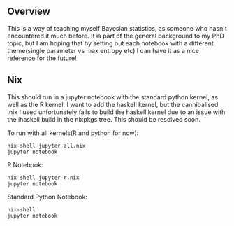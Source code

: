 ## Overview

This is a way of teaching myself Bayesian statistics, as someone who hasn't encountered it much before. It is part of the general background to my PhD topic, but I am hoping that by setting out each notebook with a different theme(single parameter vs max entropy etc) I can have it as a nice reference for the future!

## Nix

This should run in a jupyter notebook with the standard python kernel, as well as the R kernel. I want to add the haskell kernel, but the cannibalised .nix I used unfortunately fails to build the haskell kernel due to an issue with the ihaskell build in the nixpkgs tree. This should be resolved soon.

To run with all kernels(R and python for now):

```
nix-shell jupyter-all.nix
jupyter notebook
```

R Notebook:

```
nix-shell jupyter-r.nix
jupyter notebook
```

Standard Python Notebook:

```
nix-shell
jupyter notebook
```




